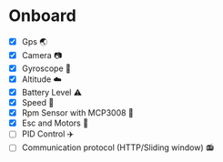 # Onboard

- [x] Gps :earth_asia:
- [x] Camera :camera:
- [x] Gyroscope :radio_button:
- [x] Altitude :cloud:
- [x] Battery Level :warning:
- [x] Speed :racehorse:
- [x] Rpm Sensor with MCP3008 :repeat:
- [x] Esc and Motors :rocket:
- [ ] PID Control :airplane:
- [ ] Communication protocol (HTTP/Sliding window) :radio:
